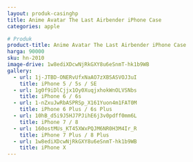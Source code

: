 ```yaml
---
layout: produk-casinghp
title: Anime Avatar The Last Airbender iPhone Case
categories: apple

# Produk
product-title: Anime Avatar The Last Airbender iPhone Case
harga: 90000
sku: hn-2010
image-drive: 1w8ediXDcwNjRkGXY8u6eSnmT-hk1b9WB
gallery:
  - url: 1j-JTBD-ONERvUfxNaAO7zXBSASVOJ3uI
    title: iPhone 5 / 5s / SE
  - url: 1g0f9iDlCjjx1Oy0XuqjxhokWnOLVSNbs
    title: iPhone 6 / 6s
  - url: 1-nZxuJwRbASPRSp_X161Yuon4m1FAT0M
    title: iPhone 6 Plus / 6s Plus
  - url: 10hB_d5i9J5HJ7PJihE6j3v0pdff0mm6L
    title: iPhone 7 / 8
  - url: 160ostMUs_KT45XWxPQJM6NR0H3M4Ir_R
    title: iPhone 7 Plus / 8 Plus
  - url: 1w8ediXDcwNjRkGXY8u6eSnmT-hk1b9WB
    title: iPhone X
---
```

